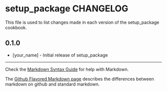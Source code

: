 setup_package CHANGELOG
=======================

This file is used to list changes made in each version of the setup_package cookbook.

0.1.0
-----
- [your_name] - Initial release of setup_package

- - -
Check the [Markdown Syntax Guide](http://daringfireball.net/projects/markdown/syntax) for help with Markdown.

The [Github Flavored Markdown page](http://github.github.com/github-flavored-markdown/) describes the differences between markdown on github and standard markdown.
